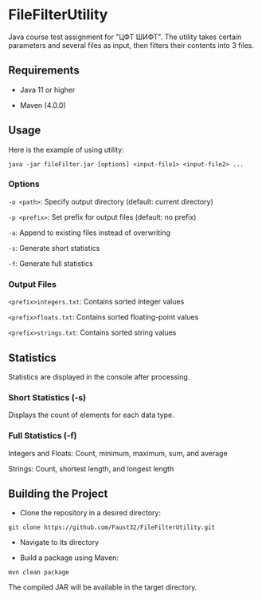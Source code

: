 # FileFilterUtility

Java course test assignment for "ЦФТ ШИФТ". The utility takes certain parameters and several files as input, then filters their contents into 3 files.

## Requirements

- Java 11 or higher
  
- Maven (4.0.0)

  
## Usage

Here is the example of using utility:

```
java -jar fileFilter.jar [options] <input-file1> <input-file2> ...
```

### Options

`-o <path>`: Specify output directory (default: current directory)

`-p <prefix>`: Set prefix for output files (default: no prefix)

`-a`: Append to existing files instead of overwriting

`-s`: Generate short statistics

`-f`: Generate full statistics


### Output Files

`<prefix>integers.txt`: Contains sorted integer values

`<prefix>floats.txt`: Contains sorted floating-point values

`<prefix>strings.txt`: Contains sorted string values


## Statistics

Statistics are displayed in the console after processing.

### Short Statistics (-s)

Displays the count of elements for each data type.

### Full Statistics (-f)

Integers and Floats: Count, minimum, maximum, sum, and average

Strings: Count, shortest length, and longest length


## Building the Project

- Clone the repository in a desired directory:
```
git clone https://github.com/Faust32/FileFilterUtility.git
```
- Navigate to its directory

- Build a package using Maven:
```
mvn clean package
```

The compiled JAR will be available in the target directory.
